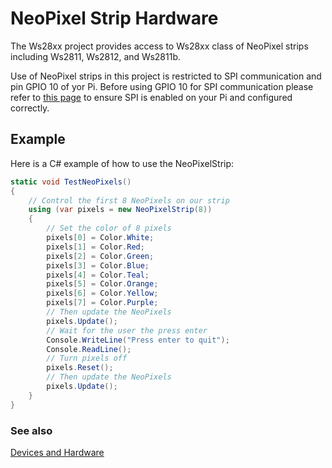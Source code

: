 # NeoPixel Strip Hardware

The Ws28xx project provides access to Ws28xx class of NeoPixel strips including Ws2811, Ws2812, and Ws2811b. 

Use of NeoPixel strips in this project is restricted to SPI communication and pin GPIO 10 of yor Pi. Before using GPIO 10 for SPI communication please refer to [this page](/Help/GPIO.md) to ensure SPI is enabled on your Pi and configured correctly.

## Example

Here is a C# example of how to use the NeoPixelStrip:

````c#
static void TestNeoPixels()
{
    // Control the first 8 NeoPixels on our strip
    using (var pixels = new NeoPixelStrip(8))
    {
        // Set the color of 8 pixels
        pixels[0] = Color.White;
        pixels[1] = Color.Red;
        pixels[2] = Color.Green;
        pixels[3] = Color.Blue;
        pixels[4] = Color.Teal;
        pixels[5] = Color.Orange;
        pixels[6] = Color.Yellow;
        pixels[7] = Color.Purple;
        // Then update the NeoPixels
        pixels.Update();
        // Wait for the user the press enter
        Console.WriteLine("Press enter to quit");
        Console.ReadLine();
        // Turn pixels off
        pixels.Reset();
        // Then update the NeoPixels
        pixels.Update();
    }
}
````

### See also

[Devices and Hardware](/README.md)
